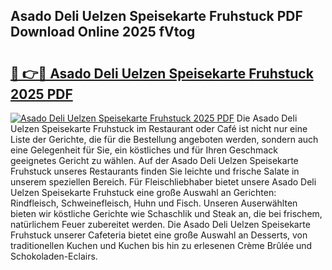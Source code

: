 ## Asado Deli Uelzen Speisekarte Fruhstuck PDF Download Online 2025 fVtog

# <h2><a href="http://gccuy11.nevu.top/?p=Asado+Deli+Uelzen+Speisekarte+Fruhstuck">🔗 👉🔴 Asado Deli Uelzen Speisekarte Fruhstuck 2025 PDF</a></h2>

[![Asado Deli Uelzen Speisekarte Fruhstuck 2025 PDF](https://i.imgur.com/dBaPXMq.png)](http://gccuy11.nevu.top/?p=Asado+Deli+Uelzen+Speisekarte+Fruhstuck)
Die Asado Deli Uelzen Speisekarte Fruhstuck im Restaurant oder Café ist nicht nur eine Liste der Gerichte, die für die Bestellung angeboten werden, sondern auch eine Gelegenheit für Sie, ein köstliches und für Ihren Geschmack geeignetes Gericht zu wählen. Auf der Asado Deli Uelzen Speisekarte Fruhstuck unseres Restaurants finden Sie leichte und frische Salate in unserem speziellen Bereich. Für Fleischliebhaber bietet unsere Asado Deli Uelzen Speisekarte Fruhstuck eine große Auswahl an Gerichten: Rindfleisch, Schweinefleisch, Huhn und Fisch. Unseren Auserwählten bieten wir köstliche Gerichte wie Schaschlik und Steak an, die bei frischem, natürlichem Feuer zubereitet werden. Die Asado Deli Uelzen Speisekarte Fruhstuck unserer Cafeteria bietet eine große Auswahl an Desserts, von traditionellen Kuchen und Kuchen bis hin zu erlesenen Crème Brûlée und Schokoladen-Eclairs.
